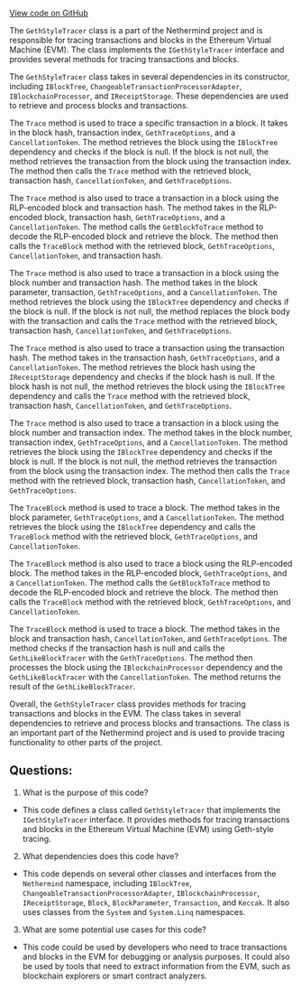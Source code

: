 [View code on GitHub](https://github.com/nethermindeth/nethermind/Nethermind.Consensus/Tracing/GethStyleTracer.cs)

The `GethStyleTracer` class is a part of the Nethermind project and is responsible for tracing transactions and blocks in the Ethereum Virtual Machine (EVM). The class implements the `IGethStyleTracer` interface and provides several methods for tracing transactions and blocks. 

The `GethStyleTracer` class takes in several dependencies in its constructor, including `IBlockTree`, `ChangeableTransactionProcessorAdapter`, `IBlockchainProcessor`, and `IReceiptStorage`. These dependencies are used to retrieve and process blocks and transactions. 

The `Trace` method is used to trace a specific transaction in a block. It takes in the block hash, transaction index, `GethTraceOptions`, and a `CancellationToken`. The method retrieves the block using the `IBlockTree` dependency and checks if the block is null. If the block is not null, the method retrieves the transaction from the block using the transaction index. The method then calls the `Trace` method with the retrieved block, transaction hash, `CancellationToken`, and `GethTraceOptions`.

The `Trace` method is also used to trace a transaction in a block using the RLP-encoded block and transaction hash. The method takes in the RLP-encoded block, transaction hash, `GethTraceOptions`, and a `CancellationToken`. The method calls the `GetBlockToTrace` method to decode the RLP-encoded block and retrieve the block. The method then calls the `TraceBlock` method with the retrieved block, `GethTraceOptions`, `CancellationToken`, and transaction hash.

The `Trace` method is also used to trace a transaction in a block using the block number and transaction hash. The method takes in the block parameter, transaction, `GethTraceOptions`, and a `CancellationToken`. The method retrieves the block using the `IBlockTree` dependency and checks if the block is null. If the block is not null, the method replaces the block body with the transaction and calls the `Trace` method with the retrieved block, transaction hash, `CancellationToken`, and `GethTraceOptions`.

The `Trace` method is also used to trace a transaction using the transaction hash. The method takes in the transaction hash, `GethTraceOptions`, and a `CancellationToken`. The method retrieves the block hash using the `IReceiptStorage` dependency and checks if the block hash is null. If the block hash is not null, the method retrieves the block using the `IBlockTree` dependency and calls the `Trace` method with the retrieved block, transaction hash, `CancellationToken`, and `GethTraceOptions`.

The `Trace` method is also used to trace a transaction in a block using the block number and transaction index. The method takes in the block number, transaction index, `GethTraceOptions`, and a `CancellationToken`. The method retrieves the block using the `IBlockTree` dependency and checks if the block is null. If the block is not null, the method retrieves the transaction from the block using the transaction index. The method then calls the `Trace` method with the retrieved block, transaction hash, `CancellationToken`, and `GethTraceOptions`.

The `TraceBlock` method is used to trace a block. The method takes in the block parameter, `GethTraceOptions`, and a `CancellationToken`. The method retrieves the block using the `IBlockTree` dependency and calls the `TraceBlock` method with the retrieved block, `GethTraceOptions`, and `CancellationToken`.

The `TraceBlock` method is also used to trace a block using the RLP-encoded block. The method takes in the RLP-encoded block, `GethTraceOptions`, and a `CancellationToken`. The method calls the `GetBlockToTrace` method to decode the RLP-encoded block and retrieve the block. The method then calls the `TraceBlock` method with the retrieved block, `GethTraceOptions`, and `CancellationToken`.

The `TraceBlock` method is used to trace a block. The method takes in the block and transaction hash, `CancellationToken`, and `GethTraceOptions`. The method checks if the transaction hash is null and calls the `GethLikeBlockTracer` with the `GethTraceOptions`. The method then processes the block using the `IBlockchainProcessor` dependency and the `GethLikeBlockTracer` with the `CancellationToken`. The method returns the result of the `GethLikeBlockTracer`.

Overall, the `GethStyleTracer` class provides methods for tracing transactions and blocks in the EVM. The class takes in several dependencies to retrieve and process blocks and transactions. The class is an important part of the Nethermind project and is used to provide tracing functionality to other parts of the project.
## Questions: 
 1. What is the purpose of this code?
- This code defines a class called `GethStyleTracer` that implements the `IGethStyleTracer` interface. It provides methods for tracing transactions and blocks in the Ethereum Virtual Machine (EVM) using Geth-style tracing.

2. What dependencies does this code have?
- This code depends on several other classes and interfaces from the `Nethermind` namespace, including `IBlockTree`, `ChangeableTransactionProcessorAdapter`, `IBlockchainProcessor`, `IReceiptStorage`, `Block`, `BlockParameter`, `Transaction`, and `Keccak`. It also uses classes from the `System` and `System.Linq` namespaces.

3. What are some potential use cases for this code?
- This code could be used by developers who need to trace transactions and blocks in the EVM for debugging or analysis purposes. It could also be used by tools that need to extract information from the EVM, such as blockchain explorers or smart contract analyzers.